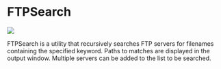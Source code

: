 # FTPSearch

![](https://i.imgur.com/wIXP0bk.png)

  FTPSearch is a utility that recursively searches FTP servers for filenames containing the specified keyword. Paths to matches are displayed in the output window. 
  Multiple servers can be added to the list to be searched.

